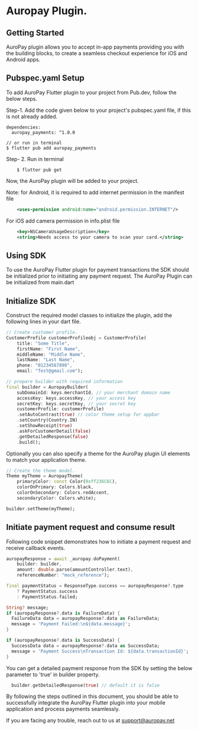 # Auropay Plugin.

## Getting Started

AuroPay plugin allows you to accept in-app payments providing you with the building blocks, to create a seamless checkout experience for iOS and Android apps.


## Pubspec.yaml Setup

To add AuroPay Flutter plugin to your project from Pub.dev, follow the below steps.

Step-1.  Add the code given below to your project's pubspec.yaml file, if this is not already added.
```
dependencies:
  auropay_payments: ^1.0.0
  
// or run in terminal
$ flutter pub add auropay_payments
```

Step- 2. Run in terminal
```
    $ flutter pub get
```

Now, the AuroPay plugin will be added to your project.

Note: for Android, it is required to add internet permission in the manifest file
```xml
    <uses-permission android:name="android.permission.INTERNET"/> 
```

For iOS add camera permission in info.plist file
```xml
    <key>NSCameraUsageDescription</key>
    <string>Needs access to your camera to scan your card.</string>
```


## Using SDK
To use the AuroPay Flutter plugin for payment transactions the SDK should be initialized prior to initiating any payment request. The AuroPay Plugin can be initialized from main.dart

## Initialize SDK
Construct the required model classes to initialize the plugin, add the following lines in your dart file.
```dart
// Create customer profile.
CustomerProfile customerProfileobj = CustomerProfile(
    title: "Some Title",
    firstName: "First Name",
    middleName: "Middle Name",
    lastName: "Last Name",
    phone: "01234567890",
    email: "Test@gmail.com");

// prepare builder with required information
final builder = AuropayBuilder(
    subDomainId: keys.merchantId, // your merchant domain name
    accessKey: keys.accessKey, // your access key
    secretKey: keys.secretKey, // your secret key
    customerProfile: customerProfile)
    .setAutoContrast(true) // color theme setup for appbar
    .setCountry(Country.IN)
    .setShowReceipt(true)
    .askForCustomerDetail(false)
    .getDetailedResponse(false)
    .build();
```

Optionally you can also specify a theme for the AuroPay plugin UI elements to match your application theme.
```dart
// Create the theme model.
Theme myTheme = AuropayTheme(
    primaryColor: const Color(0xff236C6C),
    colorOnPrimary: Colors.black,
    colorOnSecondary: Colors.redAccent,
    secondaryColor: Colors.white);

builder.setTheme(myTheme);
```

## Initiate payment request and consume result
Following code snippet demonstrates how to initiate a payment request and receive callback events.
```dart
auropayResponse = await _auropay.doPayment(
    builder: builder,
    amount: double.parse(amountController.text),
    referenceNumber: "mock_reference");

final paymentStatus = ResponseType.success == auropayResponse?.type
    ? PaymentStatus.success 
    : PaymentStatus.failed; 

String? message;
if (auropayResponse?.data is FailureData) {
  FailureData data = auropayResponse?.data as FailureData;
  message = 'Payment Failed:\n${data.message}';
}

if (auropayResponse?.data is SuccessData) {
  SuccessData data = auropayResponse?.data as SuccessData;
  message = 'Payment Success\nTransaction Id: ${data.transactionId}';
}
```

You can get a detailed payment response from the SDK by setting the below parameter to 'true' in builder property.
```dart
  builder.getDetailedResponse(true) // default it is false
```

By following the steps outlined in this document, you should be able to successfully integrate the AuroPay Flutter plugin into your mobile application and process payments seamlessly.

If you are facing any trouble, reach out to us at support@auropay.net

